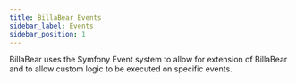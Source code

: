 ```yaml
---
title: BillaBear Events
sidebar_label: Events
sidebar_position: 1
---
```

BillaBear uses the Symfony Event system to allow for extension of BillaBear and to allow custom logic to be executed on specific events.

